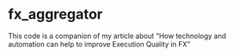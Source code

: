# fx_aggregator
This code is a companion of my article about "How technology and automation can help to improve Execution Quality in FX"
